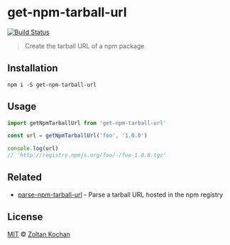 # get-npm-tarball-url

[![Build Status](https://travis-ci.org/pnpm/get-npm-tarball-url.svg?branch=master)](https://travis-ci.org/pnpm/get-npm-tarball-url)

> Create the tarball URL of a npm package

## Installation

```
npm i -S get-npm-tarball-url
```

## Usage

```js
import getNpmTarballUrl from 'get-npm-tarball-url'

const url = getNpmTarballUrl('foo', '1.0.0')

console.log(url)
// 'http://registry.npmjs.org/foo/-/foo-1.0.0.tgz'
```

## Related

- [parse-npm-tarball-url](https://github.com/pnpm/parse-npm-tarball-url) - Parse a tarball URL hosted in the npm registry

## License

[MIT](LICENSE) © [Zoltan Kochan](https://www.kochan.io)
